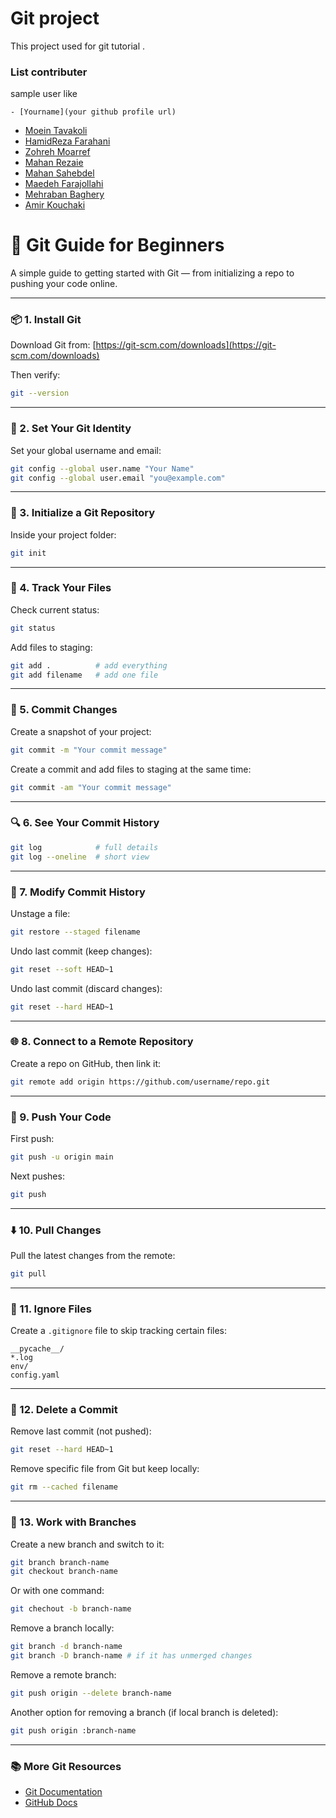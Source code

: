 # Git project

This project used for git tutorial .

### List contributer

sample user like

`- [Yourname](your github profile url)`

- [Moein Tavakoli](https://github.com/MoeinTavakoli)
- [HamidReza Farahani](https://github.com/hr-farahani)
- [Zohreh Moarref](https://github.com/moarref93)
- [ Mahan Rezaie ](https://github.com/mahanrezaie)
- [Mahan Sahebdel](https://github.com/mahansahebdel)
- [Maedeh Farajollahi](https://github.com/MaedehFarajollahi/)
- [Mehraban Baghery](https://github.com/Mehrabanbaghery)
- [Amir Kouchaki](https://github.com/amirKouchaki)

# 🚀 Git Guide for Beginners

A simple guide to getting started with Git — from initializing a repo to pushing your code online.

---

### 📦 1. Install Git

Download Git from: [https://git-scm.com/downloads](https://git-scm.com/downloads)

Then verify:

```bash
git --version
```

---

### 🔧 2. Set Your Git Identity

Set your global username and email:

```bash
git config --global user.name "Your Name"
git config --global user.email "you@example.com"
```

---

### 📁 3. Initialize a Git Repository

Inside your project folder:

```bash
git init
```

---

### 📄 4. Track Your Files

Check current status:

```bash
git status
```

Add files to staging:

```bash
git add .          # add everything
git add filename   # add one file
```

---

### 💬 5. Commit Changes

Create a snapshot of your project:

```bash
git commit -m "Your commit message"
```

Create a commit and add files to staging at the same time:

```bash
git commit -am "Your commit message"
```

---

### 🔍 6. See Your Commit History

```bash
git log            # full details
git log --oneline  # short view
```

---

### 🔁 7. Modify Commit History

Unstage a file:

```bash
git restore --staged filename
```

Undo last commit (keep changes):

```bash
git reset --soft HEAD~1
```

Undo last commit (discard changes):

```bash
git reset --hard HEAD~1
```

---

### 🌐 8. Connect to a Remote Repository

Create a repo on GitHub, then link it:

```bash
git remote add origin https://github.com/username/repo.git
```

---

### 🚚 9. Push Your Code

First push:

```bash
git push -u origin main
```

Next pushes:

```bash
git push
```

---

### ⬇️ 10. Pull Changes

Pull the latest changes from the remote:

```bash
git pull
```

---

### 🚫 11. Ignore Files

Create a `.gitignore` file to skip tracking certain files:

```text
__pycache__/
*.log
env/
config.yaml
```

---

### 🧼 12. Delete a Commit

Remove last commit (not pushed):

```bash
git reset --hard HEAD~1
```

Remove specific file from Git but keep locally:

```bash
git rm --cached filename
```

---

### 🌿 13. Work with Branches

Create a new branch and switch to it:

```bash
git branch branch-name
git checkout branch-name
```

Or with one command:

```bash
git chechout -b branch-name
```

Remove a branch locally:

```bash
git branch -d branch-name
git branch -D branch-name # if it has unmerged changes
```

Remove a remote branch:

```bash
git push origin --delete branch-name
```

Another option for removing a branch (if local branch is deleted):

```bash
git push origin :branch-name
```

---

### 📚 More Git Resources

- [Git Documentation](https://git-scm.com/doc)
- [GitHub Docs](https://docs.github.com/en/get-started)
